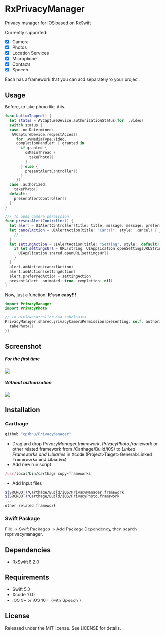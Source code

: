 # RxPrivacyManager

Privacy manager for iOS based on RxSwift

Currently supported:

- [x] Camera
- [x] Photos
- [x] Location Services
- [x] Microphone
- [x] Contacts
- [x] Speech

Each has a framework that you can add separately to your project.

## Usage

Before, to take photo like this.

```swift
func buttonTapped() {
  let status = AVCaptureDevice.authorizationStatus(for: .video)
  switch status {
  case .notDetermined:
   AVCaptureDevice.requestAccess(
     for: AVMediaType.video,
     completionHandler: { granted in
       if granted {
         onMainThread {
           takePhoto()
         }
       } else {
         presentAlertController()
       }
     })
  case .authorized:
    takePhoto()
  default:
    presentAlertController()
  }
}

/// To open camera permission
func presentAlertController() {
  let alert = UIAlertController(title: title, message: message, preferredStyle: .alert)
  let cancelAction = UIAlertAction(title: "Cancel", style: .cancel) { _ in
    // ...
  }
  let settingAction = UIAlertAction(title: "Setting", style: .default) { _ in
    if let settingsUrl = URL(string: UIApplication.openSettingsURLString) {
      UIApplication.shared.openURL(settingsUrl)
    }
  }
  alert.addAction(cancelAction)
  alert.addAction(settingAction)
  alert.preferredAction = settingAction
  present(alert, animated: true, completion: nil)
}
```

Now, just a function. **It's so easy!!!**  

```swift
import PrivacyManager
import PrivacyPhoto

// In UIViewController and subclasses
PrivacyManager.shared.privacyCameraPermission(presenting: self, authorized: {
  takePhoto()
})
```

## Screenshot

##### For the first time

![](screenshot-1.png)

##### Without authorization

![](screenshot-2.png)



## Installation

### Carthage

```swift
github "cp3hnu/PrivacyManager"
```

-   Drag and drop *PrivacyManager.framework*, *PrivacyPhoto.framework* or other related framework from /Carthage/Build/iOS/ to *Linked Frameworks and Libraries* in Xcode (Project>Target>General>Linked Frameworks and Libraries)
-   Add new run script

```ruby
/usr/local/bin/carthage copy-frameworks
```

-   Add Input files

```sh
$(SRCROOT)/Carthage/Build/iOS/PrivacyManager.framework
$(SRCROOT)/Carthage/Build/iOS/PrivacyPhoto.framework
...
other related framework
```

### Swift Package

File -> Swift Packages -> Add Package Dependency,  then search rxprivacymanager.

## Dependencies

*   [RxSwift 6.2.0](https://github.com/ReactiveX/RxSwift)

## Requirements

-   Swift 5.0
-   Xcode 10.0
-   iOS 9+ or iOS 10+（with Speech ）

## License

Released under the MIT license. See LICENSE for details.